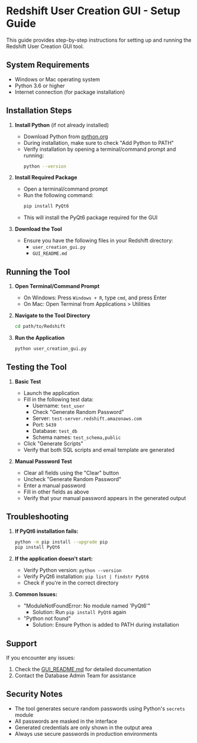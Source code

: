 # Redshift User Creation GUI - Setup Guide

This guide provides step-by-step instructions for setting up and running the Redshift User Creation GUI tool.

## System Requirements

- Windows or Mac operating system
- Python 3.6 or higher
- Internet connection (for package installation)

## Installation Steps

1. **Install Python** (if not already installed)
   - Download Python from [python.org](https://www.python.org/downloads/)
   - During installation, make sure to check "Add Python to PATH"
   - Verify installation by opening a terminal/command prompt and running:
     ```bash
     python --version
     ```

2. **Install Required Package**
   - Open a terminal/command prompt
   - Run the following command:
     ```bash
     pip install PyQt6
     ```
   - This will install the PyQt6 package required for the GUI

3. **Download the Tool**
   - Ensure you have the following files in your Redshift directory:
     - `user_creation_gui.py`
     - `GUI_README.md`

## Running the Tool

1. **Open Terminal/Command Prompt**
   - On Windows: Press `Windows + R`, type `cmd`, and press Enter
   - On Mac: Open Terminal from Applications > Utilities

2. **Navigate to the Tool Directory**
   ```bash
   cd path/to/Redshift
   ```

3. **Run the Application**
   ```bash
   python user_creation_gui.py
   ```

## Testing the Tool

1. **Basic Test**
   - Launch the application
   - Fill in the following test data:
     - Username: `test_user`
     - Check "Generate Random Password"
     - Server: `test-server.redshift.amazonaws.com`
     - Port: `5439`
     - Database: `test_db`
     - Schema names: `test_schema,public`
   - Click "Generate Scripts"
   - Verify that both SQL scripts and email template are generated

2. **Manual Password Test**
   - Clear all fields using the "Clear" button
   - Uncheck "Generate Random Password"
   - Enter a manual password
   - Fill in other fields as above
   - Verify that your manual password appears in the generated output

## Troubleshooting

1. **If PyQt6 installation fails:**
   ```bash
   python -m pip install --upgrade pip
   pip install PyQt6
   ```

2. **If the application doesn't start:**
   - Verify Python version: `python --version`
   - Verify PyQt6 installation: `pip list | findstr PyQt6`
   - Check if you're in the correct directory

3. **Common Issues:**
   - "ModuleNotFoundError: No module named 'PyQt6'"
     - Solution: Run `pip install PyQt6` again
   - "Python not found"
     - Solution: Ensure Python is added to PATH during installation

## Support

If you encounter any issues:
1. Check the [GUI_README.md](GUI_README.md) for detailed documentation
2. Contact the Database Admin Team for assistance

## Security Notes

- The tool generates secure random passwords using Python's `secrets` module
- All passwords are masked in the interface
- Generated credentials are only shown in the output area
- Always use secure passwords in production environments 